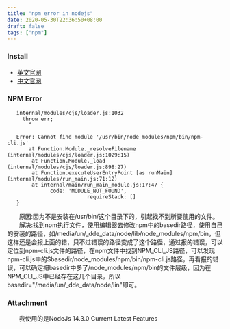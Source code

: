 ```yaml
---
title: "npm error in nodejs"
date: 2020-05-30T22:36:50+08:00
draft: false
tags: ["npm"]
---
```


### Install  
* [英文官网](https://nodejs.org/en/)    
* [中文官网](http://nodejs.cn/download/)  

### NPM Error  
```
   internal/modules/cjs/loader.js:1032
     throw err;
	   ^

   Error: Cannot find module '/usr/bin/node_modules/npm/bin/npm-cli.js'
       at Function.Module._resolveFilename (internal/modules/cjs/loader.js:1029:15)
	    at Function.Module._load (internal/modules/cjs/loader.js:898:27)
	    at Function.executeUserEntryPoint [as runMain] (internal/modules/run_main.js:71:12)
	    at internal/main/run_main_module.js:17:47 {
			  code: 'MODULE_NOT_FOUND',
						  requireStack: []
   }
```  

&emsp;&emsp;原因:因为不是安装在/usr/bin/这个目录下的，引起找不到所要使用的文件。 
&emsp;&emsp;解决:找到npm执行文件，使用编辑器去修改npm中的basedir路径，使用自己的安装的路径，如/media/un/_dde_data/node/lib/node_modules/npm/bin，但这样还是会报上面的错，只不过错误的路径变成了这个路径，通过报的错误，可以定位到npm-cli.js文件的路径，在npm文件中找到NPM_CLI_JS路径，可以发现npm-cli.js中的$basedir/node_modules/npm/bin/npm-cli.js路径，再看报的错误，可以确定把basedir中多了/node_modules/npm/bin的文件层级，因为在NPM_CLI_JS中已经存在这几个目录，所以basedir="/media/un/_dde_data/node/lin"即可。  

### Attachment   
&emsp;&emsp;我使用的是NodeJs 14.3.0 Current Latest Features  
